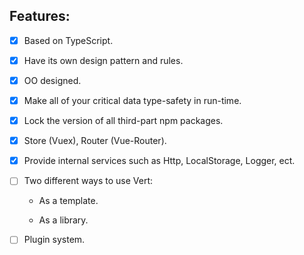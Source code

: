 ## Features:

 - [x] Based on TypeScript.
 
 - [x] Have its own design pattern and rules.
 
 - [x] OO designed.
 
 - [x] Make all of your critical data type-safety in run-time.
 
 - [x] Lock the version of all third-part npm packages.

 - [x] Store (Vuex), Router (Vue-Router).
 
 - [x] Provide internal services such as Http, LocalStorage, Logger, ect.
 
 - [ ] Two different ways to use Vert:
   
   - As a template.

   - As a library.

 - [ ] Plugin system.
 

